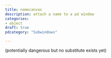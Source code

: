 ```yaml
---
title: namecanvas
description: attach a name to a pd window
categories:
- object
draft: true
pdcategory: "Subwindows"

---
```


 (potentially dangerous but no substitute exists yet)
